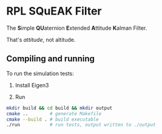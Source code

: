 # RPL SQuEAK Filter

The **S**imple **QU**aternion **E**xtended **A**ttitude **K**alman Filter.

That's *attitude*, not altitude.

## Compiling and running

To run the simulation tests:

1. Install Eigen3

2. Run

```bash
mkdir build && cd build && mkdir output
cmake ..        # generate Makefile
cmake --build . # build executable
./run           # run tests, output written to ./output
```
